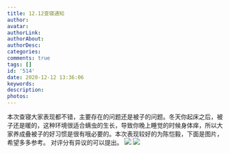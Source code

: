 ```yaml
---
title: 12.12查寝通知
author: 
avatar: 
authorLink: 
authorAbout: 
authorDesc: 
categories: 
comments: true
tags: []
id: '514'
date: 2020-12-12 13:36:06
keywords:
description:
photos:
---
```


本次查寝大家表现都不错，主要存在的问题还是被子的问题。冬天你起床之后，被子还是暖的，这种环境很适合螨虫的生长，导致你晚上睡觉的时候身体痒，所以大家养成叠被子的好习惯是很有哦必要的。本次表现较好的为陈恺毅，下面是图片，希望多多参考。 对评分有异议的可以提出。 ![](http://www.aiupc.xyz/wp-content/uploads/2020/12/QQ图片20201212133308.png) ![](http://www.aiupc.xyz/wp-content/uploads/2020/12/QQ图片20201212131911.jpg)